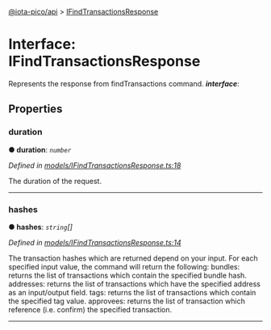 [@iota-pico/api](../README.md) > [IFindTransactionsResponse](../interfaces/ifindtransactionsresponse.md)



# Interface: IFindTransactionsResponse


Represents the response from findTransactions command.
*__interface__*: 



## Properties
<a id="duration"></a>

###  duration

**●  duration**:  *`number`* 

*Defined in [models/IFindTransactionsResponse.ts:18](https://github.com/iotaeco/iota-pico-api/blob/7e47175/src/models/IFindTransactionsResponse.ts#L18)*



The duration of the request.




___

<a id="hashes"></a>

###  hashes

**●  hashes**:  *`string`[]* 

*Defined in [models/IFindTransactionsResponse.ts:14](https://github.com/iotaeco/iota-pico-api/blob/7e47175/src/models/IFindTransactionsResponse.ts#L14)*



The transaction hashes which are returned depend on your input. For each specified input value, the command will return the following: bundles: returns the list of transactions which contain the specified bundle hash. addresses: returns the list of transactions which have the specified address as an input/output field. tags: returns the list of transactions which contain the specified tag value. approvees: returns the list of transaction which reference (i.e. confirm) the specified transaction.




___



